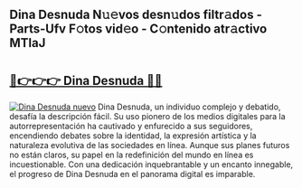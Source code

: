 ## Dina Desnuda N𝚞𝚎vos desn𝚞dos filtr𝚊dos - Parts-Ufv F𝚘tos vid𝚎o - C𝚘ntenido atr𝚊ctivo MTlaJ

# <h2><a href="http://mb5cmm.tromn.icu/?c=Dina+Desnuda">🔗👉👉👉 Dina Desnuda 🔗🔗</a></h2>

[![Dina Desnuda nuevo](https://i.imgur.com/pEAQMta.gif)](http://mb5cmm.tromn.icu/?c=Dina+Desnuda)
Dina Desnuda, un individuo complejo y debatido, desafía la descripción fácil. Su uso pionero de los medios digitales para la autorrepresentación ha cautivado y enfurecido a sus seguidores, encendiendo debates sobre la identidad, la expresión artística y la naturaleza evolutiva de las sociedades en línea. Aunque sus planes futuros no están claros, su papel en la redefinición del mundo en línea es incuestionable. Con una dedicación inquebrantable y un encanto innegable, el progreso de Dina Desnuda en el panorama digital es imparable.
